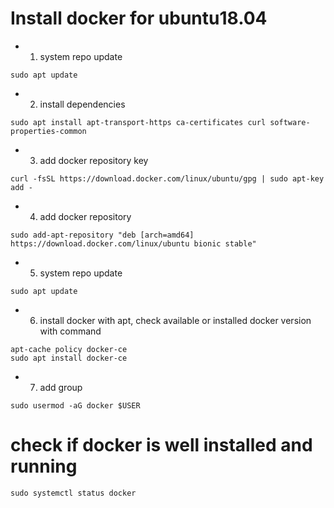 # Install docker for ubuntu18.04

- 1. system repo update
```
sudo apt update
```
- 2. install dependencies 
```
sudo apt install apt-transport-https ca-certificates curl software-properties-common
```
- 3. add docker repository key 
```
curl -fsSL https://download.docker.com/linux/ubuntu/gpg | sudo apt-key add -
````
- 4. add docker repository 
```
sudo add-apt-repository "deb [arch=amd64] https://download.docker.com/linux/ubuntu bionic stable"
```
- 5. system repo update 
```
sudo apt update
```
- 6. install docker with apt, check available or installed docker version with command
```
apt-cache policy docker-ce
sudo apt install docker-ce
```
- 7. add group
```
sudo usermod -aG docker $USER
```
# check if docker is well installed and running
```
sudo systemctl status docker 
```
